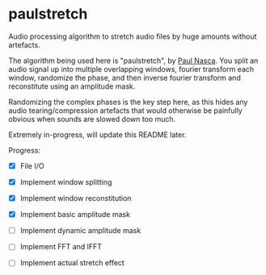 # paulstretch
Audio processing algorithm to stretch audio files by huge amounts without artefacts.

The algorithm being used here is "paulstretch", by [Paul Nasca](http://www.paulnasca.com/). You split an audio signal up into multiple overlapping windows, fourier transform each window, randomize the phase, and then inverse fourier transform and reconstitute using an amplitude mask.

Randomizing the complex phases is the key step here, as this hides any audio tearing/compression artefacts that would otherwise be painfully obvious when sounds are slowed down too much.

Extremely in-progress, will update this README later.

Progress:
 - [x] File I/O
 - [x] Implement window splitting
 - [x] Implement window reconstitution
 - [x] Implement basic amplitude mask
 - [ ] Implement dynamic amplitude mask
 - [ ] Implement FFT and IFFT
 - [ ] Implement actual stretch effect
  

